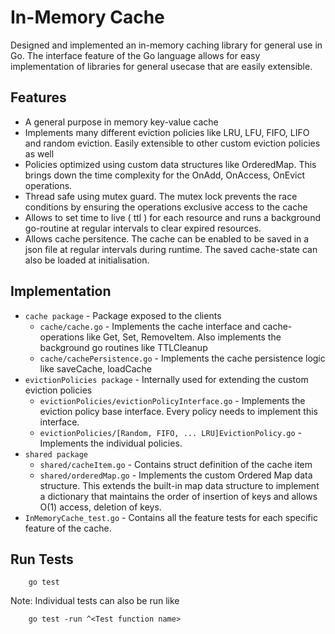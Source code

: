 # In-Memory Cache
Designed and implemented an in-memory caching library for general use in Go. The interface feature of the Go language allows for easy implementation of libraries for general usecase that are easily extensible.

## Features
- A general purpose in memory key-value cache
- Implements many different eviction policies like LRU, LFU, FIFO, LIFO and random eviction. Easily extensible to other custom eviction policies as well
- Policies optimized using custom data structures like OrderedMap. This brings down the time complexity for the OnAdd, OnAccess, OnEvict operations.
- Thread safe using mutex guard. The mutex lock prevents the race conditions by ensuring the operations exclusive access to the cache
- Allows to set time to live ( ttl ) for each resource and runs a background go-routine at regular intervals to clear expired resources.
- Allows cache persitence. The cache can be enabled to be saved in a json file at regular intervals during runtime. The saved cache-state can also be loaded at initialisation.

## Implementation
- `cache package` - Package exposed to the clients
    - `cache/cache.go` - Implements the cache interface and cache-operations like Get, Set, RemoveItem. Also implements the background go routines like TTLCleanup
    - `cache/cachePersistence.go` - Implements the cache persistence logic like saveCache, loadCache
- `evictionPolicies package` - Internally used for extending the custom eviction policies
    - `evictionPolicies/evictionPolicyInterface.go` - Implements the eviction policy base interface. Every policy needs to implement this interface.
    - `evictionPolicies/[Random, FIFO, ... LRU]EvictionPolicy.go` - Implements the individual policies.
-  `shared package`
    - `shared/cacheItem.go` - Contains struct definition of the cache item
    - `shared/orderedMap.go` - Implements the custom Ordered Map data structure. This extends the built-in map data structure to implement a dictionary that maintains the order of insertion of keys and allows O(1) access, deletion of keys.
- `InMemoryCache_test.go` - Contains all the feature tests for each specific feature of the cache.

## Run Tests
```
    go test
```
Note: Individual tests can also be run like
```
    go test -run ^<Test function name>
```